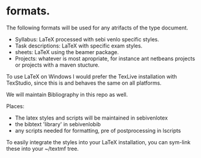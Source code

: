 # formats.

The following formats will be used for any atrifacts of the type document.

 - Syllabus: LaTeX processed with sebi venlo specific styles.
 - Task descriptions: LaTeX with specific exam styles.
 - sheets: LaTeX using the beamer package.
 - Projects: whatever is most apropriate, for instance ant  netbeans projects or projects with a maven stucture.

To use LaTeX on Windows I would prefer the TexLive installation with TexStudio, since this is and behaves the same on all platforms.

We will maintain Bibliography in this repo as well.

Places:

 - The latex styles and scripts will be maintained in sebivenlotex
 - the bibtext 'library' in sebivenlobib
 - any scripts needed for formatting, pre of postprocessing in lscripts

To easily integrate the styles into your LaTeX installation, you can sym-link these into your ~/textmf tree.



